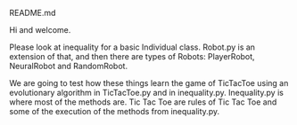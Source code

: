 README.md

Hi and welcome. 

Please look at inequality for a basic Individual class. 
Robot.py is an extension of that, and then there are types of Robots: PlayerRobot, NeuralRobot and RandomRobot. 

We are going to test how these things learn the game of TicTacToe using an evolutionary algorithm in TicTacToe.py and in inequality.py. Inequality.py is where most of the methods are. Tic Tac Toe are rules of Tic Tac Toe and some of the execution of the methods from inequality.py.

